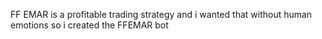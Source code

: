 FF EMAR is a profitable trading strategy and i wanted that without human emotions so i created the FFEMAR bot
